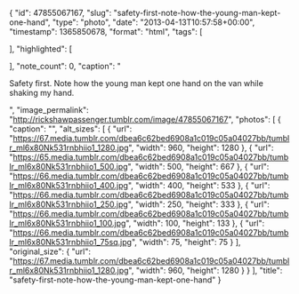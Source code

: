 {
  "id": 47855067167,
  "slug": "safety-first-note-how-the-young-man-kept-one-hand",
  "type": "photo",
  "date": "2013-04-13T10:57:58+00:00",
  "timestamp": 1365850678,
  "format": "html",
  "tags": [

  ],
  "highlighted": [

  ],
  "note_count": 0,
  "caption": "<p>Safety first. Note how the young man kept one hand on the van while shaking my hand.</p>",
  "image_permalink": "http://rickshawpassenger.tumblr.com/image/47855067167",
  "photos": [
    {
      "caption": "",
      "alt_sizes": [
        {
          "url": "https://67.media.tumblr.com/dbea6c62bed6908a1c019c05a04027bb/tumblr_ml6x80Nk531rnbhiio1_1280.jpg",
          "width": 960,
          "height": 1280
        },
        {
          "url": "https://65.media.tumblr.com/dbea6c62bed6908a1c019c05a04027bb/tumblr_ml6x80Nk531rnbhiio1_500.jpg",
          "width": 500,
          "height": 667
        },
        {
          "url": "https://66.media.tumblr.com/dbea6c62bed6908a1c019c05a04027bb/tumblr_ml6x80Nk531rnbhiio1_400.jpg",
          "width": 400,
          "height": 533
        },
        {
          "url": "https://66.media.tumblr.com/dbea6c62bed6908a1c019c05a04027bb/tumblr_ml6x80Nk531rnbhiio1_250.jpg",
          "width": 250,
          "height": 333
        },
        {
          "url": "https://66.media.tumblr.com/dbea6c62bed6908a1c019c05a04027bb/tumblr_ml6x80Nk531rnbhiio1_100.jpg",
          "width": 100,
          "height": 133
        },
        {
          "url": "https://66.media.tumblr.com/dbea6c62bed6908a1c019c05a04027bb/tumblr_ml6x80Nk531rnbhiio1_75sq.jpg",
          "width": 75,
          "height": 75
        }
      ],
      "original_size": {
        "url": "https://67.media.tumblr.com/dbea6c62bed6908a1c019c05a04027bb/tumblr_ml6x80Nk531rnbhiio1_1280.jpg",
        "width": 960,
        "height": 1280
      }
    }
  ],
  "title": "safety-first-note-how-the-young-man-kept-one-hand"
}

